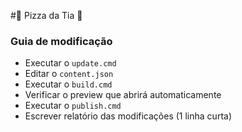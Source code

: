 #🍕 Pizza da Tia 🍕

### Guia de modificação 
- Executar o `update.cmd`
- Editar o `content.json`
- Executar o `build.cmd`
- Verificar o preview que abrirá automaticamente
- Executar o `publish.cmd`
- Escrever relatório das modificações (1 linha curta)
